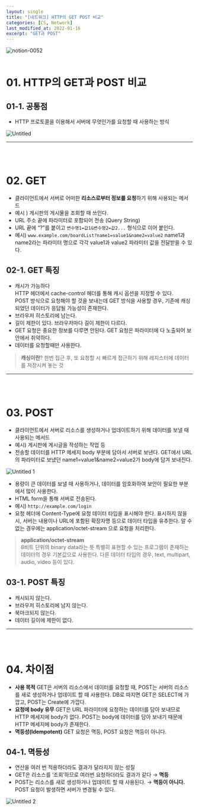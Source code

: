 ```yaml
---
layout: single
title: "[네트워크] HTTP의 GET POST 비교"
categories: [CS, Network]
last_modified_at: 2022-01-16
excerpt: "GET과 POST"
---
```


![notion-0052](https://user-images.githubusercontent.com/72294509/156779798-97b0a189-b936-4795-a1b1-e3fe5e3a3ee1.png)
<br><br>

# 01. HTTP의 GET과 POST 비교

## 01-1. 공통점

- HTTP 프로토콜을 이용해서 서버에 무엇인가를 요청할 때 사용하는 방식

![Untitled](https://user-images.githubusercontent.com/72294509/156779826-8581a551-a328-47ed-93f8-47d534eb1f0d.png)

---

<br><br>

# 02. GET

- 클라이언트에서 서버로 어떠한 **리소스로부터 정보를 요청**하기 위해 사용되는 메서드
- 예시 ) 게시판의 게시물을 조회할 때 쓰인다.
- URL 주소 끝에 파라미터로 포함되어 전송 (Query String)
- URL 끝에 “?”를 붙이고 `변수명1=값1&변수명2=값2...` 형식으로 이어 붙인다.
- 예시) `www.example.com/boardList?name1=value1&name2=value2`
  name1과 name2라는 파라미터 명으로 각각 value1과 value2 파라미터 값을 전달받을 수 있다.

## 02-1. GET 특징

- 캐시가 가능하다
  <br> HTTP 헤더에서 cache-control 헤더를 통해 캐시 옵션을 지정할 수 있다.
  <br> POST 방식으로 요청해야 할 것을 보내는데 GET 방식을 사용할 경우, 기존에 캐싱되었던 데이터가 응답될 가능성이 존재한다.
- 브라우저 히스토리에 남는다.
- 길이 제한이 있다.
  브라우저마다 길이 제한이 다르다.
- GET 요청은 중요한 정보를 다루면 안된다.
  GET 요청은 파라미터에 다 노출되어 보안에서 취약하다.
- 데이터를 요청할때만 사용한다.

> **캐싱이란**?
> 한번 접근 후, 또 요청할 시 빠르게 접근하기 위해 레지스터에 데이터를 저장시켜 놓는 것

---

<br><br>

# 03. POST

- 클라이언트에서 서버로 리소스를 생성하거나 업데이트하기 위해 데이터를 보낼 때 사용되는 메서드
- 예시) 게시판에 게시글을 작성하는 작업 등
- 전송할 데이터를 HTTP 메세지 body 부분에 담아서 서버로 보낸다.
  GET에서 URL 의 파라미터로 보냈던 name1=value1&name2=value2가 body에 담겨 보내진다.

![Untitled 1](https://user-images.githubusercontent.com/72294509/156779821-78abb076-6f43-467a-bf70-5e881cc67071.png)

- 용량이 큰 데이터를 보낼 때 사용하거나, 데이터를 암호화하여 보안이 필요한 부분에서 많이 사용한다.
- HTML form을 통해 서버로 전송된다.
- 예시) `http://example.com/login`
- 요청 헤더에 Content-Type에 요청 데이터 타입을 표시해야 한다.
  표시하지 않을 시, 서버는 내용이나 URL에 포함된 확장자명 등으로 데이터 타입을 유추한다.
  알 수 없는 경우에는 application/octet-stream 으로 요청을 처리한다.

> **application/octet-stream**<br>
> 8비트 단위의 binary data라는 뜻
> 특별히 표현할 수 있는 프로그램이 존재하는 데이터의 경우 기본값으로 사용한다.
> 다른 데이터 타입의 경우, text, multipart, audio, video 등이 있다.

## 03-1. POST 특징

- 캐시되지 않는다.
- 브라우저 히스토리에 남지 않는다.
- 북마크되지 않는다.
- 데이터 길이에 제한이 없다.

---

<br><br>

# 04. 차이점

- **사용 목적**
  GET은 서버의 리소스에서 데이터를 요청할 때, POST는 서버의 리소스를 새로 생성하거나 업데이트 할 때 사용한다.
  DB로 따지면 GET은 SELECT에 가깝고, POST는 Create에 가깝다.
- **요청에 body 유무**
  GET은 URL 파라미터에 요청하는 데이터를 담아 보내므로 HTTP 메세지에 body가 없다.
  POST는 body에 데이터를 담아 보내기 때문에 HTTP 메세지에 body가 존재한다.
- **멱등성(Idempotent)**
  GET 요청은 멱등, POST 요청은 멱등이 아니다.

## 04-1. 멱등성

- 연산을 여러 번 적용하더라도 결과가 달라지지 않는 성질
- GET은 리소스를 ‘조회’하므로 여러번 요청하더라도 결과가 같다 → **멱등**
- POST는 리소스를 새로 생성하거나 업데이트 할 때 사용된다. → **멱등이 아니다.**
  <br>POST 요청이 발생하면 서버가 변경될 수 있다.

![Untitled 2](https://user-images.githubusercontent.com/72294509/156779824-8e1563eb-f9d9-485f-aa33-11032458ea72.png)

